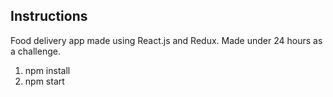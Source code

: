 ## Instructions

Food delivery app made using React.js and Redux.
Made under 24 hours as a challenge.

1. npm install
2. npm start
